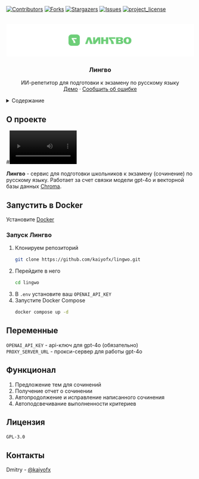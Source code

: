 <a id="readme-top"></a>
[![Contributors][contributors-shield]][contributors-url]
[![Forks][forks-shield]][forks-url]
[![Stargazers][stars-shield]][stars-url]
[![Issues][issues-shield]][issues-url]
[![project_license][license-shield]][license-url]

<br />
<div align="center">
  <a href="http://lingwo.ru">
    <img src="media/banner.png" alt="Logo">
  </a>
<h3 align="center">Лингво</h3>

  <p align="center">
    ИИ-репетитор для подготовки к экзамену по русскому языку
    <br />
    <a href="http://lingwo.ru">Демо</a>
    &middot;
    <a href="https://github.com/kaiyofx/lingwo/issues/new?labels=bug&template=bug-report---.md">Сообщить об ошибке</a>
  </p>
</div>

<details>
  <summary>Содержание</summary>
  <ol>
    <li>
      <a href="#о-проекте">О проекте</a>
    </li>
    <li>
      <a href="#запустить-в-docker">Запустить в Docker</a>
      <ul>
        <li><a href="#запуск-лингво">Запуск Лингво</a></li>
        <li><a href="#переменные">Переменные</a></li>
      </ul>
    </li>
    <li><a href="#функционал">Функционал</a></li>
    <li><a href="#лицензия">Лицензия</a></li>
    <li><a href="#контакты">Контакты</a></li>
  </ol>
</details>

## О проекте

#<video src='media/test.mp4' width="180"/>

**Лингво** - сервис для подготовки школьников к экзамену (сочинение) по
русскому языку. Работает за счет связки модели gpt-4o и векторной базы данных [Chroma](https://github.com/chroma-core/chroma).

## Запустить в Docker
Установите [Docker](https://docs.docker.com/engine/install/)

### Запуск Лингво

1. Клонируем репозиторий
   ```sh
   git clone https://github.com/kaiyofx/lingwo.git
   ```
2. Перейдите в него
   ```sh
   cd lingwo
3. В `.env` установите ваш `OPENAI_API_KEY`
4. Запустите Docker Compose
   ```sh
   docker compose up -d
   ```

## Переменные


`OPENAI_API_KEY` - api-ключ для gpt-4o (обязательно)<br/>
`PROXY_SERVER_URL` - прокси-сервер для работы gpt-4o

## Функционал

<ol>
  <li>Предложение тем для сочинений</li>
  <li>Получение отчет о сочинении</li>
  <li>Автопродолжение и исправление  написанного сочинения</li>
  <li>Автоподсвечивание выполненности критериев</li>
</ol>

## Лицензия

`GPL-3.0`

## Контакты

Dmitry - [@kaiyofx](https://t.me/kaiyofx)

[contributors-shield]: https://img.shields.io/github/contributors/kaiyofx/lingwo.svg?style=for-the-badge
[contributors-url]: https://github.com/kaiyofx/lingwo/graphs/contributors
[forks-shield]: https://img.shields.io/github/forks/kaiyofx/lingwo.svg?style=for-the-badge
[forks-url]: https://github.com/kaiyofx/lingwo/network/members
[stars-shield]: https://img.shields.io/github/stars/kaiyofx/lingwo.svg?style=for-the-badge
[stars-url]: https://github.com/kaiyofx/lingwo/stargazers
[issues-shield]: https://img.shields.io/github/issues/kaiyofx/lingwo.svg?style=for-the-badge
[issues-url]: https://github.com/kaiyofx/lingwo/issues
[license-shield]: https://img.shields.io/github/license/kaiyofx/lingwo.svg?style=for-the-badge
[license-url]: https://github.com/kaiyofx/lingwo/blob/main/LICENSE
[product-video]: media/test.mp4
[Next.js]: https://img.shields.io/badge/next.js-000000?style=for-the-badge&logo=nextdotjs&logoColor=white
[Next-url]: https://nextjs.org/
[React.js]: https://img.shields.io/badge/React-20232A?style=for-the-badge&logo=react&logoColor=61DAFB
[React-url]: https://reactjs.org/
[Vue.js]: https://img.shields.io/badge/Vue.js-35495E?style=for-the-badge&logo=vuedotjs&logoColor=4FC08D
[Vue-url]: https://vuejs.org/
[Angular.io]: https://img.shields.io/badge/Angular-DD0031?style=for-the-badge&logo=angular&logoColor=white
[Angular-url]: https://angular.io/
[Svelte.dev]: https://img.shields.io/badge/Svelte-4A4A55?style=for-the-badge&logo=svelte&logoColor=FF3E00
[Svelte-url]: https://svelte.dev/
[Laravel.com]: https://img.shields.io/badge/Laravel-FF2D20?style=for-the-badge&logo=laravel&logoColor=white
[Laravel-url]: https://laravel.com
[Bootstrap.com]: https://img.shields.io/badge/Bootstrap-563D7C?style=for-the-badge&logo=bootstrap&logoColor=white
[Bootstrap-url]: https://getbootstrap.com
[JQuery.com]: https://img.shields.io/badge/jQuery-0769AD?style=for-the-badge&logo=jquery&logoColor=white
[JQuery-url]: https://jquery.com 
